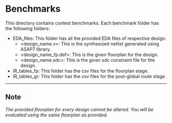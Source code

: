 # Benchmarks

This directory contains contest benchmarks. Each benchmark folder has the following folders:
- EDA_files: This folder has all the provided EDA files of respective design. 
  - <design_name.v>: This is the synthesized netlist generated using ASAP7 library.
  - <design_name_fp.def>: This is the given floorplan for the design. 
  - <design_name.sdc>: This is the given sdc constraint file for the design.
- IR_tables_fp: This folder has the csv files for the floorplan stage.
- IR_tables_gr: This folder has the csv files for the post-global route stage. 
---

## Note
<i>The provided floorplan for every design cannot be altered. You will be evaluated using the same floorplan as provided.</i>

